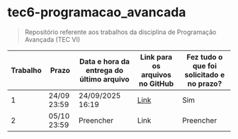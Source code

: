 # tec6-programacao_avancada
> Repositório referente aos trabalhos da disciplina de Programação Avançada (TEC VI)

| Trabalho | Prazo | Data e hora da entrega do último arquivo | Link para os arquivos no GitHub | Fez tudo o que foi solicitado e no prazo? |
| --- | --- | --- | --- | --- |
| 1 | 24/09 23:59 | 24/09/2025 16:19 | [Link](https://github.com/cinthiasschneider/tec6-programacao_avancada/tree/main/trabalho1) | Sim |
| 2 | 05/10 23:59 | Preencher | Link | Preencher |
